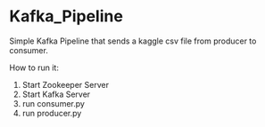 # Kafka_Pipeline
Simple Kafka Pipeline that sends a kaggle csv file from producer to consumer.

How to run it:

1. Start Zookeeper Server
2. Start Kafka Server
3. run consumer.py
4. run producer.py

